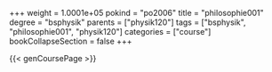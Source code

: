 +++
weight = 1.0001e+05
pokind = "po2006"
title = "philosophie001"
degree = "bsphysik"
parents = ["physik120"]
tags = ["bsphysik", "philosophie001", "physik120"]
categories = ["course"]
bookCollapseSection = false
+++

{{< genCoursePage >}}
